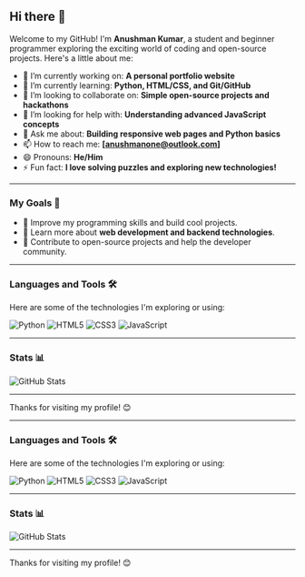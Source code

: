 ## Hi there 👋

Welcome to my GitHub! I'm **Anushman Kumar**, a student and beginner programmer exploring the exciting world of coding and open-source projects. Here's a little about me:

- 🔭 I’m currently working on: **A personal portfolio website**
- 🌱 I’m currently learning: **Python, HTML/CSS, and Git/GitHub**
- 👯 I’m looking to collaborate on: **Simple open-source projects and hackathons**
- 🤔 I’m looking for help with: **Understanding advanced JavaScript concepts**
- 💬 Ask me about: **Building responsive web pages and Python basics**
- 📫 How to reach me: **[anushmanone@outlook.com]**
- 😄 Pronouns: **He/Him**
- ⚡ Fun fact: **I love solving puzzles and exploring new technologies!**

---

### My Goals 🎯

- 🌟 Improve my programming skills and build cool projects.
- 📖 Learn more about **web development and backend technologies**.
- 🤝 Contribute to open-source projects and help the developer community.

---

### Languages and Tools 🛠️

Here are some of the technologies I'm exploring or using:

![Python](https://img.shields.io/badge/Python-3776AB?style=for-the-badge&logo=python&logoColor=white)
![HTML5](https://img.shields.io/badge/HTML5-E34F26?style=for-the-badge&logo=html5&logoColor=white)
![CSS3](https://img.shields.io/badge/CSS3-1572B6?style=for-the-badge&logo=css3&logoColor=white)
![JavaScript](https://img.shields.io/badge/JavaScript-F7DF1E?style=for-the-badge&logo=javascript&logoColor=black)

---

### Stats 📊

![GitHub Stats](https://github-readme-stats.vercel.app/api?username=anushmanone&show_icons=true&theme=radical)

---

Thanks for visiting my profile! 😊


---

### Languages and Tools 🛠️

Here are some of the technologies I'm exploring or using:

![Python](https://img.shields.io/badge/Python-3776AB?style=for-the-badge&logo=python&logoColor=white)
![HTML5](https://img.shields.io/badge/HTML5-E34F26?style=for-the-badge&logo=html5&logoColor=white)
![CSS3](https://img.shields.io/badge/CSS3-1572B6?style=for-the-badge&logo=css3&logoColor=white)
![JavaScript](https://img.shields.io/badge/JavaScript-F7DF1E?style=for-the-badge&logo=javascript&logoColor=black)

---

### Stats 📊

![GitHub Stats](https://github-readme-stats.vercel.app/api?username=yourusername&show_icons=true&theme=radical)

---

Thanks for visiting my profile! 😊

